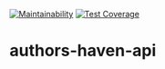 [![Maintainability](https://api.codeclimate.com/v1/badges/1c66754453a80f1debb1/maintainability)](https://codeclimate.com/github/oleesir/authors-haven-api/maintainability) [![Test Coverage](https://api.codeclimate.com/v1/badges/1c66754453a80f1debb1/test_coverage)](https://codeclimate.com/github/oleesir/authors-haven-api/test_coverage)
# authors-haven-api
